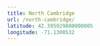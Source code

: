 ```yaml
---
title: North Cambridge
url: /north-cambridge/
latitude: 42.395929800000005
longitude: -71.1300532
---
```

